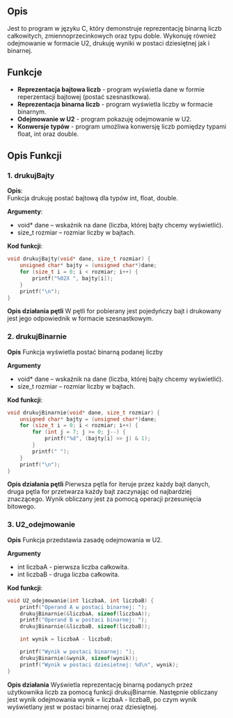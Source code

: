 ## Opis
Jest to program w języku C, który demonstruje reprezentację binarną liczb całkowitych, zmiennoprzecinkowych oraz typu doble.
Wykonuję również odejmowanie w formacie U2, drukuję wyniki w postaci dziesiętnej jak i binarnej.

## Funkcje
- **Reprezentacja bajtowa liczb** - program wyświetla dane w formie reperzentacji bajtowej (postać szesnastkowa).
- **Reprezentacja binarna liczb** - program wyświetla liczby w formacie binarnym.
- **Odejmowanie w U2** - program pokazuję odejmowanie w U2.
- **Konwersje typów** - program umożliwa konwersję liczb pomiędzy typami float, int oraz double.

## Opis Funkcji 
### 1. drukujBajty

**Opis**:  
Funkcja drukuję postać bajtową dla typów int, float, double.

**Argumenty**:  
- void* dane – wskaźnik na dane (liczba, której bajty chcemy wyświetlić).  
- size_t rozmiar – rozmiar liczby w bajtach.  
  
  
**Kod funkcji**:
```c
void drukujBajty(void* dane, size_t rozmiar) {
    unsigned char* bajty = (unsigned char*)dane;
    for (size_t i = 0; i < rozmiar; i++) {
        printf("%02X ", bajty[i]);
    }
    printf("\n");
}
```
**Opis działania pętli**
W pętli for pobierany jest pojedyńczy bajt i drukowany jest jego odpowiednik w formacie szesnastkowym.

### 2. drukujBinarnie

**Opis**
Funkcja wyświetla postać binarną podanej liczby

**Argumenty** 
- void* dane – wskaźnik na dane (liczba, której bajty chcemy wyświetlić).  
- size_t rozmiar – rozmiar liczby w bajtach.
  

**Kod funkcji**:
```c
void drukujBinarnie(void* dane, size_t rozmiar) {
    unsigned char* bajty = (unsigned char*)dane;
    for (size_t i = 0; i < rozmiar; i++) {
        for (int j = 7; j >= 0; j--) {
            printf("%d", (bajty[i] >> j) & 1);
        }
        printf(" ");
    }
    printf("\n");
}
```
**Opis działania pętli**
Pierwsza pętla for iteruje przez każdy bajt danych, druga pętla for przetwarza każdy bajt zaczynając od najbardziej znaczącego. Wynik obliczany jest za pomocą operacji przesunięcia bitowego.

### 3. U2_odejmowanie

**Opis** 
Funkcja przedstawia zasadę odejmowania w U2.

**Argumenty**
- int liczbaA - pierwsza liczba całkowita.
- int liczbaB - druga liczba całkowita.

**Kod funkcji**:
```c
void U2_odejmowanie(int liczbaA, int liczbaB) {
    printf("Operand A w postaci binarnej: ");
    drukujBinarnie(&liczbaA, sizeof(liczbaA));
    printf("Operand B w postaci binarnej: ");
    drukujBinarnie(&liczbaB, sizeof(liczbaB));

    int wynik = liczbaA - liczbaB;

    printf("Wynik w postaci binarnej: ");
    drukujBinarnie(&wynik, sizeof(wynik));
    printf("Wynik w postaci dziesietnej: %d\n", wynik);
}
```
**Opis działania**
Wyświetla reprezentację binarną podanych przez użytkownika liczb za pomocą funkcji drukujBinarnie. Następnie obliczany jest wynik odejmowania wynik = liczbaA - liczbaB, po czym wynik wyświetlany jest w postaci binarnej oraz dziesiętnej.
